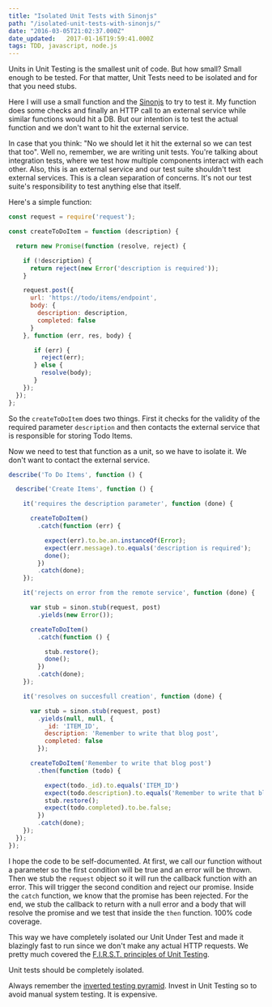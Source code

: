 ```yaml
---
title: "Isolated Unit Tests with Sinonjs"
path: "/isolated-unit-tests-with-sinonjs/"
date: "2016-03-05T21:02:37.000Z"
date_updated:   2017-01-16T19:59:41.000Z
tags: TDD, javascript, node.js
---
```


Units in Unit Testing is the smallest unit of code. But how small? Small enough to be tested. For that matter, Unit Tests need to be isolated and for that you need stubs.

Here I will use a small function and the [Sinonjs](http://sinonjs.org) to try to test it. My function does some checks and finally an HTTP call to an external service while similar functions would hit a DB. But our intention is to test the actual function and we don't want to hit the external service.

In case that you think: "No we should let it hit the external so we can test that too". Well no, remember, we are writing unit tests. You're talking about integration tests, where we test how multiple components interact with each other. Also, this is an external service and our test suite shouldn't test external services. This is a clean separation of concerns. It's not our test suite's responsibility to test anything else that itself.

Here's a simple function:
```js
const request = require('request');

const createToDoItem = function (description) {

  return new Promise(function (resolve, reject) {

    if (!description) {
      return reject(new Error('description is required'));
    }

    request.post({
      url: 'https://todo/items/endpoint',
      body: {
        description: description,
        completed: false
      }
    }, function (err, res, body) {

       if (err) {
         reject(err);
       } else {
         resolve(body);
       }
    });
  });
};
```

So the `createToDoItem` does two things. First it checks for the validity of the required parameter `description` and then contacts the external service that is responsible for storing Todo Items.

Now we need to test that function as a unit, so we have to isolate it. We don't want to contact the external service.

```js
describe('To Do Items', function () {

  describe('Create Items', function () {

    it('requires the description parameter', function (done) {

      createToDoItem()
        .catch(function (err) {

          expect(err).to.be.an.instanceOf(Error);
          expect(err.message).to.equals('description is required');
          done();
        })
        .catch(done);
    });

    it('rejects on error from the remote service', function (done) {

      var stub = sinon.stub(request, post)
        .yields(new Error());

      createToDoItem()
        .catch(function () {

          stub.restore();
          done();
        })
        .catch(done);
    });

    it('resolves on succesfull creation', function (done) {

      var stub = sinon.stub(request, post)
        .yields(null, null, {
          _id: 'ITEM_ID',
          description: 'Remember to write that blog post',
          completed: false
        });

      createToDoItem('Remember to write that blog post')
        .then(function (todo) {

          expect(todo._id).to.equals('ITEM_ID')
          expect(todo.description).to.equals('Remember to write that blog post');
          stub.restore();
          expect(todo.completed).to.be.false;
        })
        .catch(done);
    });
  });
});
```

I hope the code to be self-documented. At first, we call our function without a parameter so the first condition will be true and an error will be thrown. Then we stub the `request` object so it will run the callback function with an error. This will trigger the second condition and reject our promise. Inside the `catch` function, we know that the promise has been rejected. For the end, we stub the callback to return with a null error and a body that will resolve the promise and we test that inside the `then` function. 100% code coverage.

This way we have completely isolated our Unit Under Test and made it blazingly fast to run since we don't make any actual HTTP requests. We pretty much covered the [F.I.R.S.T. principles of Unit Testing](https://pragprog.com/magazines/2012-01/unit-tests-are-first).

Unit tests should be completely isolated.

Always remember the [inverted testing pyramid](http://blogs.agilefaqs.com/2011/02/01/inverting-the-testing-pyramid/). Invest in Unit Testing so to avoid manual system testing. It is expensive.
